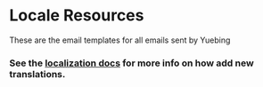 Locale Resources
================
These are the email templates for all emails sent by Yuebing

### See the [localization docs](../../../docs/localize.md) for more info on how add new translations.
